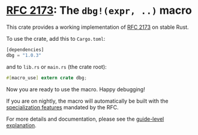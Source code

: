 # [RFC 2173]: The `dbg!(expr, ..)` macro

This crate provides a working implementation of [RFC 2173] on stable Rust.

To use the crate, add this to `Cargo.toml`:

```rust
[dependencies]
dbg = "1.0.3"
```

and to `lib.rs` or `main.rs` (the crate root):

```rust
#[macro_use] extern crate dbg;
```

Now you are ready to use the macro. Happy debugging!

If you are on nightly, the macro will automatically be built with the
[specialization features] mandated by the RFC.

For more details and documentation, please see the [guide-level explanation].

[guide-level explanation]: https://github.com/Centril/rfcs/blob/rfc/quick-debug-macro/text/0000-quick-debug-macro.md#guide-level-explanation

[RFC 2173]: https://github.com/rust-lang/rfcs/pull/2173

[specialization features]: https://github.com/Centril/rfcs/blob/rfc/quick-debug-macro/text/0000-quick-debug-macro.md#types-which-are-not-debug